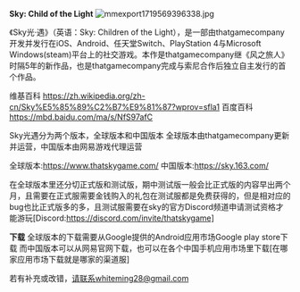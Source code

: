 **Sky: Child of  the Light**
![mmexport1719569396338.jpg](https://github.com/yunzhi-tenthofadis/yunzhi-tenthofadis.github.io/assets/144130279/638b0e51-2953-434c-87af-64f5598af29b)


《Sky光·遇》（英语：Sky: Children of the Light），是一部由thatgamecompany开发并发行在iOS、Android、任天堂Switch、PlayStation 4与Microsoft Windows(steam)平台上的社交游戏。本作是thatgamecompany继《风之旅人》时隔5年的新作品，也是thatgamecompany完成与索尼合作后独立自主发行的首个作品。

维基百科
https://zh.wikipedia.org/zh-cn/Sky%E5%85%89%C2%B7%E9%81%87?wprov=sfla1
百度百科
https://mbd.baidu.com/ma/s/NfS97afC

Sky光遇分为两个版本，全球版本和中国版本
全球版本由thatgamecompany更新并运营，中国版本由网易游戏代理运营

全球版本:https://www.thatskygame.com/
中国版本:https://sky.163.com/

在全球版本里还分切正式版和测试版，期中测试版一般会比正式版的内容早出两个月，且需要在正式服需要金钱购入的礼包在测试服都是免费获得的，但是相对应的bug也比正式版多的多，且测试服需要在sky的官方Discord频道申请测试资格才能游玩[Discord:https://discord.com/invite/thatskygame]

**下载**
全球版本的下载需要从Google提供的Android应用市场Google play store下载
而中国版本可以从网易官网下载，也可以在各个中国手机应用市场里下载[在哪家应用市场下载就是哪家的渠道服]


若有补充或改错，请联系whiteming28@gmail.com